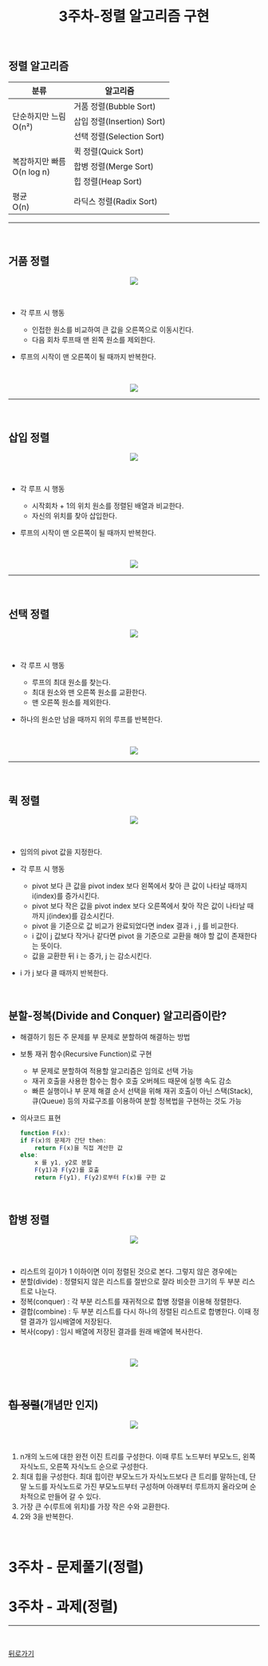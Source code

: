 <div align=center>

# 3주차-정렬 알고리즘 구현

</div>

<br>

## 정렬 알고리즘
<table>
    <thead> 
    <tr> 
        <th>분류</th> 
        <th>알고리즘</th> 
    </tr> 
    </thead> 
    <tbody> 
    <tr> 
        <td rowspan=3>단순하지만 느림<br>O(n²)</td> 
        <td>거품 정렬(Bubble Sort)</td> 
    </tr> 
    <tr> 
        <td>삽입 정렬(Insertion) Sort)</td> 
    </tr> 
    <tr> 
        <td>선택 정렬(Selection Sort)</td>
    </tr> 
    <tr>
        <td rowspan=3>복잡하지만 빠름<br>O(n log n)</td>
        <td>퀵 정렬(Quick Sort)</td> 
    </tr> 
    <tr>
        <td>합병 정렬(Merge Sort)</td>
    </tr>
    <tr> 
        <td>힙 정렬(Heap Sort)</td>
    </tr> 
    <tr>
        <td>평균<br>O(n)</td>
        <td>라딕스 정렬(Radix Sort)</td> 
    </tr> 
    </tbody>
</table>

<hr>
<br>

## 거품 정렬
<div align=center>

![](img/Bubble_sort_animation.gif)

</div>

<br>

- 각 루프 시 행동
  - 인접한 원소를 비교하여 큰 값을 오른쪽으로 이동시킨다.
  - 다음 회차 루프때 맨 왼쪽 원소를 제외한다.

- 루프의 시작이 맨 오른쪽이 될 때까지 반복한다.

<br>

<div align=center>

![](img/02.JPG)

</div>

<hr>
<br>

## 삽입 정렬
<div align=center>

![](img/Insertion_sort_animation.gif)

</div>

<br>

- 각 루프 시 행동
  - 시작회차 + 1의 위치 원소를 정렬된 배열과 비교한다.
  - 자신의 위치를 찾아 삽입한다.

- 루프의 시작이 맨 오른쪽이 될 때까지 반복한다.

<br>

<div align=center>

![](img/03.JPG)

</div>

<hr>
<br>

## 선택 정렬
<div align=center>

![](img/Selection_sort_animation.gif)

</div>

<br>

- 각 루프 시 행동
  - 루프의 최대 원소를 찾는다.
  - 최대 원소와 맨 오른쪽 원소를 교환한다.
  - 맨 오른쪽 원소를 제외한다.

- 하나의 원소만 남을 때까지 위의 루프를 반복한다.

<br>

<div align=center>

![](img/04.JPG)

</div>

<hr>
<br>

## 퀵 정렬
<div align=center>

![](img/Sorting_quicksort_anim.gif)

</div>

<br>

- 임의의 pivot 값을 지정한다.

- 각 루프 시 행동
  - pivot 보다 큰 값을 pivot index 보다 왼쪽에서 찾아 큰 값이 나타날 때까지 i(index)를 증가시킨다.
  - pivot 보다 작은 값을 pivot index 보다 오른쪽에서 찾아 작은 값이 나타날 때까지 j(index)를 감소시킨다.
  - pivot 을 기준으로 값 비교가 완료되었다면 index 결과 i , j 를 비교한다.
  - i 값이 j 값보다 작거나 같다면 pivot 을 기준으로 교환을 해야 할 값이 존재한다는 뜻이다.
  - 값을 교환한 뒤 i 는 증가, j 는 감소시킨다.
  
- i 가 j 보다 클 때까지 반복한다.

<br>

## 분할-정복(Divide and Conquer) 알고리즘이란?
- 해결하기 힘든 주 문제를 부 문제로 분할하여 해결하는 방법

- 보통 재귀 함수(Recursive Function)로 구현
  - 부 문제로 분할하여 적용할 알고리즘은 임의로 선택 가능
  - 재귀 호출을 사용한 함수는 함수 호출 오버헤드 때문에 실행 속도 감소
  - 빠른 실행이나 부 문제 해결 순서 선택을 위해 재귀 호출이 아닌 스택(Stack), 큐(Queue) 등의 자료구조를 이용하여 분할 정복법을 구현하는 것도 가능

- 의사코드 표현
    ```js
    function F(x):
    if F(x)의 문제가 간단 then:
        return F(x)을 직접 계산한 값
    else:
        x 를 y1, y2로 분할
        F(y1)과 F(y2)를 호출
        return F(y1), F(y2)로부터 F(x)를 구한 값
    ```

<br>

## 합병 정렬
<div align=center>

![](img/Merge-sort-example-300px.gif)

</div>

<br>

- 리스트의 길이가 1 이하이면 이미 정렬된 것으로 본다. 그렇지 않은 경우에는
- 분할(divide) : 정렬되지 않은 리스트를 절반으로 잘라 비슷한 크기의 두 부분 리스트로 나눈다.
- 정복(conquer) : 각 부분 리스트를 재귀적으로 합병 정렬을 이용해 정렬한다.
- 결합(combine) : 두 부분 리스트를 다시 하나의 정렬된 리스트로 합병한다. 이때 정렬 결과가 임시배열에 저장된다.
- 복사(copy) : 임시 배열에 저장된 결과를 원래 배열에 복사한다.

<br>

<div align=center>

![](img/05.JPG)

</div>

<br>

## ~~힙 정렬~~(개념만 인지)
<div align=center>

![](img/Sorting_heapsort_anim.gif)

</div>

<br>

1. n개의 노드에 대한 완전 이진 트리를 구성한다. 이때 루트 노드부터 부모노드, 왼쪽 자식노드, 오른쪽 자식노드 순으로 구성한다.
2. 최대 힙을 구성한다. 최대 힙이란 부모노드가 자식노드보다 큰 트리를 말하는데, 단말 노드를 자식노드로 가진 부모노드부터 구성하며 아래부터 루트까지 올라오며 순차적으로 만들어 갈 수 있다.
3. 가장 큰 수(루트에 위치)를 가장 작은 수와 교환한다.
4. 2와 3을 반복한다.

<br>

# 3주차 - 문제풀기(정렬)

# 3주차 - 과제(정렬)

<hr>
<br>

[뒤로가기](../curriculum.md)

<br>